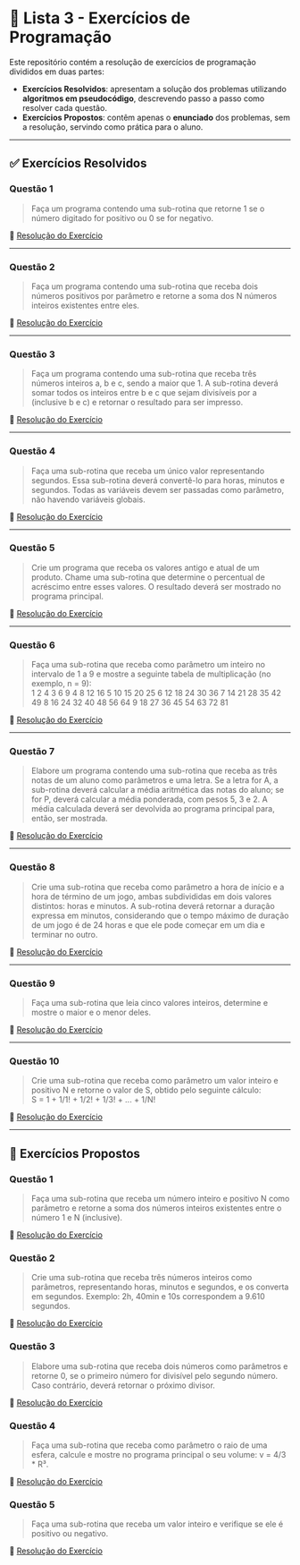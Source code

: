
# 📘 Lista 3 -  Exercícios de Programação

Este repositório contém a resolução de exercícios de programação divididos em duas partes:  

- **Exercícios Resolvidos**: apresentam a solução dos problemas utilizando **algoritmos em pseudocódigo**, descrevendo passo a passo como resolver cada questão.  
- **Exercícios Propostos**: contêm apenas o **enunciado** dos problemas, sem a resolução, servindo como prática para o aluno.  


---

## ✅ Exercícios Resolvidos

### Questão 1  
> Faça um programa contendo uma sub-rotina que retorne 1 se o número digitado for positivo ou 0 se for negativo.

🔗 [Resolução do Exercício](https://github.com/SatiroDev/POO-2025.2-TIP4/blob/main/Lista-03/Exercicios-Resolvidos/Q01/src/br/edu/principal/Principal.java)

---

### Questão 2  
> Faça um programa contendo uma sub-rotina que receba dois números positivos por parâmetro e retorne a soma dos N números inteiros existentes entre eles.

🔗 [Resolução do Exercício](https://github.com/SatiroDev/POO-2025.2-TIP4/blob/main/Lista-03/Exercicios-Resolvidos/Q02/src/br/edu/principal/Principal.java)

---

### Questão 3  
> Faça um programa contendo uma sub-rotina que receba três números inteiros a, b e c, sendo a maior que 1. A sub-rotina deverá somar todos os inteiros entre b e c que sejam divisíveis por a (inclusive b e c) e retornar o resultado para ser impresso.

🔗 [Resolução do Exercício](https://github.com/SatiroDev/POO-2025.2-TIP4/blob/main/Lista-03/Exercicios-Resolvidos/Q03/src/br/edu/principal/Principal.java)

---

### Questão 4  
> Faça uma sub-rotina que receba um único valor representando segundos. Essa sub-rotina deverá convertê-lo para horas, minutos e segundos. Todas as variáveis devem ser passadas como parâmetro, não havendo variáveis globais.

🔗 [Resolução do Exercício](https://github.com/SatiroDev/POO-2025.2-TIP4/blob/main/Lista-03/Exercicios-Resolvidos/Q04/src/br/edu/principal/Principal.java)

---

### Questão 5  
> Crie um programa que receba os valores antigo e atual de um produto. Chame uma sub-rotina que determine o percentual de acréscimo entre esses valores. O resultado deverá ser mostrado no programa principal.

🔗 [Resolução do Exercício](https://github.com/SatiroDev/POO-2025.2-TIP4/blob/main/Lista-03/Exercicios-Resolvidos/Q05/src/br/edu/principal/Principal.java)

---

### Questão 6  
> Faça uma sub-rotina que receba como parâmetro um inteiro no intervalo de 1 a 9 e mostre a seguinte tabela de multiplicação (no exemplo, n = 9):<br>
1 2 4 3 6 9 4 8 12 16 5 10 15 20 25 6 12 18 24 30 36 7 14 21 28 35 42 49 8 16 24 32 40 48 56 64 9 18 27 36 45 54 63 72 81

🔗 [Resolução do Exercício](https://github.com/SatiroDev/POO-2025.2-TIP4/blob/main/Lista-03/Exercicios-Resolvidos/Q06/src/br/edu/principal/Principal.java)

---

### Questão 7  
> Elabore um programa contendo uma sub-rotina que receba as três notas de um aluno como parâmetros e uma letra. Se a letra for A, a sub-rotina deverá calcular a média aritmética das notas do aluno; se for P, deverá calcular a média ponderada, com pesos 5, 3 e 2. A média calculada deverá ser devolvida ao programa principal para, então, ser mostrada.

🔗 [Resolução do Exercício](https://github.com/SatiroDev/POO-2025.2-TIP4/blob/main/Lista-03/Exercicios-Resolvidos/Q07/src/br/edu/principal/Principal.java)

---

### Questão 8  
> Crie uma sub-rotina que receba como parâmetro a hora de início e a hora de término de um jogo, ambas subdivididas em dois valores distintos: horas e minutos. A sub-rotina deverá retornar a duração expressa em minutos, considerando que o tempo máximo de duração de um jogo é de 24 horas e que ele pode começar em um dia e terminar no outro.

🔗 [Resolução do Exercício](https://github.com/SatiroDev/POO-2025.2-TIP4/blob/main/Lista-03/Exercicios-Resolvidos/Q08/src/br/edu/principal/Principal.java)

---

### Questão 9  
> Faça uma sub-rotina que leia cinco valores inteiros, determine e mostre o maior e o menor deles.

🔗 [Resolução do Exercício](https://github.com/SatiroDev/POO-2025.2-TIP4/blob/main/Lista-03/Exercicios-Resolvidos/Q09/src/br/edu/principal/Principal.java)

---

### Questão 10  
> Crie uma sub-rotina que receba como parâmetro um valor inteiro e positivo N e retorne o valor de S, obtido pelo seguinte cálculo: <br>
S = 1 + 1/1! + 1/2! + 1/3! + ... + 1/N!

🔗 [Resolução do Exercício](https://github.com/SatiroDev/POO-2025.2-TIP4/blob/main/Lista-03/Exercicios-Resolvidos/Q10/src/br/edu/principal/Principal.java)  


---

## 📌 Exercícios Propostos

### Questão 1
> Faça uma sub-rotina que receba um número inteiro e positivo N como parâmetro e retorne a soma dos números inteiros existentes entre o número 1 e N (inclusive).
 
🔗 [Resolução do Exercício](https://github.com/SatiroDev/POO-2025.2-TIP4/blob/main/Lista-03/Exercicios-Propostos/Q01/src/br/edu/principal/Principal.java)

### Questão 2
> Crie uma sub-rotina que receba três números inteiros como parâmetros, representando horas, minutos e segundos, e os converta em segundos. Exemplo: 2h, 40min e 10s correspondem a 9.610 segundos.

🔗 [Resolução do Exercício](https://github.com/SatiroDev/POO-2025.2-TIP4/blob/main/Lista-03/Exercicios-Propostos/Q02/src/br/edu/principal/Principal.java)


### Questão 3
> Elabore uma sub-rotina que receba dois números como parâmetros e retorne 0, se o primeiro número for divisível pelo segundo número. Caso contrário, deverá retornar o próximo divisor.  


🔗 [Resolução do Exercício](https://github.com/SatiroDev/POO-2025.2-TIP4/blob/main/Lista-03/Exercicios-Propostos/Q03/src/br/edu/principal/Principal.java)

### Questão 4
> Faça uma sub-rotina que receba como parâmetro o raio de uma esfera, calcule e mostre no programa principal o seu volume: v = 4/3 * R³.

🔗 [Resolução do Exercício](https://github.com/SatiroDev/POO-2025.2-TIP4/blob/main/Lista-03/Exercicios-Propostos/Q04/src/br/edu/principal/Principal.java)

### Questão 5
> Faça uma sub-rotina que receba um valor inteiro e verifique se ele é positivo ou negativo. 

🔗 [Resolução do Exercício](https://github.com/SatiroDev/POO-2025.2-TIP4/blob/main/Lista-03/Exercicios-Propostos/Q05/src/br/edu/principal/Principal.java)
